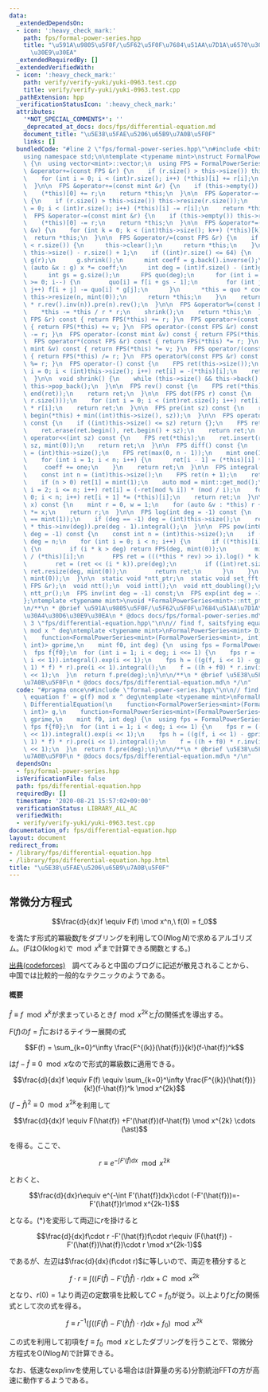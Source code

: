 ```yaml
---
data:
  _extendedDependsOn:
  - icon: ':heavy_check_mark:'
    path: fps/formal-power-series.hpp
    title: "\u591A\u9805\u5F0F/\u5F62\u5F0F\u7684\u51AA\u7D1A\u6570\u30E9\u30A4\u30D6\
      \u30E9\u30EA"
  _extendedRequiredBy: []
  _extendedVerifiedWith:
  - icon: ':heavy_check_mark:'
    path: verify/verify-yuki/yuki-0963.test.cpp
    title: verify/verify-yuki/yuki-0963.test.cpp
  _pathExtension: hpp
  _verificationStatusIcon: ':heavy_check_mark:'
  attributes:
    '*NOT_SPECIAL_COMMENTS*': ''
    _deprecated_at_docs: docs/fps/differential-equation.md
    document_title: "\u5E38\u5FAE\u5206\u65B9\u7A0B\u5F0F"
    links: []
  bundledCode: "#line 2 \"fps/formal-power-series.hpp\"\n#include <bits/stdc++.h>\n\
    using namespace std;\n\ntemplate <typename mint>\nstruct FormalPowerSeries : vector<mint>\
    \ {\n  using vector<mint>::vector;\n  using FPS = FormalPowerSeries;\n\n  FPS\
    \ &operator+=(const FPS &r) {\n    if (r.size() > this->size()) this->resize(r.size());\n\
    \    for (int i = 0; i < (int)r.size(); i++) (*this)[i] += r[i];\n    return *this;\n\
    \  }\n\n  FPS &operator+=(const mint &r) {\n    if (this->empty()) this->resize(1);\n\
    \    (*this)[0] += r;\n    return *this;\n  }\n\n  FPS &operator-=(const FPS &r)\
    \ {\n    if (r.size() > this->size()) this->resize(r.size());\n    for (int i\
    \ = 0; i < (int)r.size(); i++) (*this)[i] -= r[i];\n    return *this;\n  }\n\n\
    \  FPS &operator-=(const mint &r) {\n    if (this->empty()) this->resize(1);\n\
    \    (*this)[0] -= r;\n    return *this;\n  }\n\n  FPS &operator*=(const mint\
    \ &v) {\n    for (int k = 0; k < (int)this->size(); k++) (*this)[k] *= v;\n  \
    \  return *this;\n  }\n\n  FPS &operator/=(const FPS &r) {\n    if (this->size()\
    \ < r.size()) {\n      this->clear();\n      return *this;\n    }\n    int n =\
    \ this->size() - r.size() + 1;\n    if ((int)r.size() <= 64) {\n      FPS f(*this),\
    \ g(r);\n      g.shrink();\n      mint coeff = g.back().inverse();\n      for\
    \ (auto &x : g) x *= coeff;\n      int deg = (int)f.size() - (int)g.size() + 1;\n\
    \      int gs = g.size();\n      FPS quo(deg);\n      for (int i = deg - 1; i\
    \ >= 0; i--) {\n        quo[i] = f[i + gs - 1];\n        for (int j = 0; j < gs;\
    \ j++) f[i + j] -= quo[i] * g[j];\n      }\n      *this = quo * coeff;\n     \
    \ this->resize(n, mint(0));\n      return *this;\n    }\n    return *this = ((*this).rev().pre(n)\
    \ * r.rev().inv(n)).pre(n).rev();\n  }\n\n  FPS &operator%=(const FPS &r) {\n\
    \    *this -= *this / r * r;\n    shrink();\n    return *this;\n  }\n\n  FPS operator+(const\
    \ FPS &r) const { return FPS(*this) += r; }\n  FPS operator+(const mint &v) const\
    \ { return FPS(*this) += v; }\n  FPS operator-(const FPS &r) const { return FPS(*this)\
    \ -= r; }\n  FPS operator-(const mint &v) const { return FPS(*this) -= v; }\n\
    \  FPS operator*(const FPS &r) const { return FPS(*this) *= r; }\n  FPS operator*(const\
    \ mint &v) const { return FPS(*this) *= v; }\n  FPS operator/(const FPS &r) const\
    \ { return FPS(*this) /= r; }\n  FPS operator%(const FPS &r) const { return FPS(*this)\
    \ %= r; }\n  FPS operator-() const {\n    FPS ret(this->size());\n    for (int\
    \ i = 0; i < (int)this->size(); i++) ret[i] = -(*this)[i];\n    return ret;\n\
    \  }\n\n  void shrink() {\n    while (this->size() && this->back() == mint(0))\
    \ this->pop_back();\n  }\n\n  FPS rev() const {\n    FPS ret(*this);\n    reverse(begin(ret),\
    \ end(ret));\n    return ret;\n  }\n\n  FPS dot(FPS r) const {\n    FPS ret(min(this->size(),\
    \ r.size()));\n    for (int i = 0; i < (int)ret.size(); i++) ret[i] = (*this)[i]\
    \ * r[i];\n    return ret;\n  }\n\n  FPS pre(int sz) const {\n    return FPS(begin(*this),\
    \ begin(*this) + min((int)this->size(), sz));\n  }\n\n  FPS operator>>(int sz)\
    \ const {\n    if ((int)this->size() <= sz) return {};\n    FPS ret(*this);\n\
    \    ret.erase(ret.begin(), ret.begin() + sz);\n    return ret;\n  }\n\n  FPS\
    \ operator<<(int sz) const {\n    FPS ret(*this);\n    ret.insert(ret.begin(),\
    \ sz, mint(0));\n    return ret;\n  }\n\n  FPS diff() const {\n    const int n\
    \ = (int)this->size();\n    FPS ret(max(0, n - 1));\n    mint one(1), coeff(1);\n\
    \    for (int i = 1; i < n; i++) {\n      ret[i - 1] = (*this)[i] * coeff;\n \
    \     coeff += one;\n    }\n    return ret;\n  }\n\n  FPS integral() const {\n\
    \    const int n = (int)this->size();\n    FPS ret(n + 1);\n    ret[0] = mint(0);\n\
    \    if (n > 0) ret[1] = mint(1);\n    auto mod = mint::get_mod();\n    for (int\
    \ i = 2; i <= n; i++) ret[i] = (-ret[mod % i]) * (mod / i);\n    for (int i =\
    \ 0; i < n; i++) ret[i + 1] *= (*this)[i];\n    return ret;\n  }\n\n  mint eval(mint\
    \ x) const {\n    mint r = 0, w = 1;\n    for (auto &v : *this) r += w * v, w\
    \ *= x;\n    return r;\n  }\n\n  FPS log(int deg = -1) const {\n    assert((*this)[0]\
    \ == mint(1));\n    if (deg == -1) deg = (int)this->size();\n    return (this->diff()\
    \ * this->inv(deg)).pre(deg - 1).integral();\n  }\n\n  FPS pow(int64_t k, int\
    \ deg = -1) const {\n    const int n = (int)this->size();\n    if (deg == -1)\
    \ deg = n;\n    for (int i = 0; i < n; i++) {\n      if ((*this)[i] != mint(0))\
    \ {\n        if (i * k > deg) return FPS(deg, mint(0));\n        mint rev = mint(1)\
    \ / (*this)[i];\n        FPS ret = (((*this * rev) >> i).log() * k).exp() * ((*this)[i].pow(k));\n\
    \        ret = (ret << (i * k)).pre(deg);\n        if ((int)ret.size() < deg)\
    \ ret.resize(deg, mint(0));\n        return ret;\n      }\n    }\n    return FPS(deg,\
    \ mint(0));\n  }\n\n  static void *ntt_ptr;\n  static void set_fft();\n  FPS &operator*=(const\
    \ FPS &r);\n  void ntt();\n  void intt();\n  void ntt_doubling();\n  static int\
    \ ntt_pr();\n  FPS inv(int deg = -1) const;\n  FPS exp(int deg = -1) const;\n\
    };\ntemplate <typename mint>\nvoid *FormalPowerSeries<mint>::ntt_ptr = nullptr;\n\
    \n/**\n * @brief \u591A\u9805\u5F0F/\u5F62\u5F0F\u7684\u51AA\u7D1A\u6570\u30E9\
    \u30A4\u30D6\u30E9\u30EA\n * @docs docs/fps/formal-power-series.md\n */\n#line\
    \ 3 \"fps/differential-equation.hpp\"\n\n// find f, saitsfying equation f' = g(f)\
    \ mod x ^ deg\ntemplate <typename mint>\nFormalPowerSeries<mint> DifferentialEquation(\n\
    \    function<FormalPowerSeries<mint>(FormalPowerSeries<mint>, int)> g,\n    function<FormalPowerSeries<mint>(FormalPowerSeries<mint>,\
    \ int)> gprime,\n    mint f0, int deg) {\n  using fps = FormalPowerSeries<mint>;\n\
    \  fps f{f0};\n  for (int i = 1; i < deg; i <<= 1) {\n    fps r = (-gprime(f,\
    \ i << 1)).integral().exp(i << 1);\n    fps h = ((g(f, i << 1) - gprime(f, i <<\
    \ 1) * f) * r).pre(i << 1).integral();\n    f = ((h + f0) * r.inv(i << 1)).pre(i\
    \ << 1);\n  }\n  return f.pre(deg);\n}\n\n/**\n * @brief \u5E38\u5FAE\u5206\u65B9\
    \u7A0B\u5F0F\n * @docs docs/fps/differential-equation.md\n */\n"
  code: "#pragma once\n#include \"formal-power-series.hpp\"\n\n// find f, saitsfying\
    \ equation f' = g(f) mod x ^ deg\ntemplate <typename mint>\nFormalPowerSeries<mint>\
    \ DifferentialEquation(\n    function<FormalPowerSeries<mint>(FormalPowerSeries<mint>,\
    \ int)> g,\n    function<FormalPowerSeries<mint>(FormalPowerSeries<mint>, int)>\
    \ gprime,\n    mint f0, int deg) {\n  using fps = FormalPowerSeries<mint>;\n \
    \ fps f{f0};\n  for (int i = 1; i < deg; i <<= 1) {\n    fps r = (-gprime(f, i\
    \ << 1)).integral().exp(i << 1);\n    fps h = ((g(f, i << 1) - gprime(f, i <<\
    \ 1) * f) * r).pre(i << 1).integral();\n    f = ((h + f0) * r.inv(i << 1)).pre(i\
    \ << 1);\n  }\n  return f.pre(deg);\n}\n\n/**\n * @brief \u5E38\u5FAE\u5206\u65B9\
    \u7A0B\u5F0F\n * @docs docs/fps/differential-equation.md\n */\n"
  dependsOn:
  - fps/formal-power-series.hpp
  isVerificationFile: false
  path: fps/differential-equation.hpp
  requiredBy: []
  timestamp: '2020-08-21 15:57:02+09:00'
  verificationStatus: LIBRARY_ALL_AC
  verifiedWith:
  - verify/verify-yuki/yuki-0963.test.cpp
documentation_of: fps/differential-equation.hpp
layout: document
redirect_from:
- /library/fps/differential-equation.hpp
- /library/fps/differential-equation.hpp.html
title: "\u5E38\u5FAE\u5206\u65B9\u7A0B\u5F0F"
---
```

## 常微分方程式

$$\frac{d}{dx}f \equiv F(f) \mod x^n,\ f(0) = f_0$$

を満たす形式的冪級数$f$をダブリングを利用して$\mathrm{O}(N \log N)$で求めるアルゴリズム。($F$は$\mathrm{O}(k \log k)$で$\mod x^k$まで計算できる関数とする。)

[出典(codeforces)](https://codeforces.com/blog/entry/76447)　調べてみると中国のブログに記述が散見されることから、中国では比較的一般的なテクニックのようである。

#### 概要

$\hat{f} \equiv f \mod x^k$が求まっているとき$f \mod x^{2k}$と$\hat{f}$の関係式を導出する。

$F(f)$の$f=\hat{f}$におけるテイラー展開の式

$$F(f) = \sum_{k=0}^\infty \frac{F^{(k)}(\hat{f})}{k!}(f-\hat{f})^k$$

は$f - \hat{f} \equiv 0 \mod x$なので形式的冪級数に適用できる。

$$\frac{d}{dx}f \equiv F(f) \equiv \sum_{k=0}^\infty \frac{F^{(k)}(\hat{f})}{k!}(f-\hat{f})^k \mod x^{2k}$$

$(f-\hat{f})^2 \equiv 0 \mod x^{2k}$を利用して

$$\frac{d}{dx}f \equiv F(\hat{f}) +F'(\hat{f})(f-\hat{f}) \mod x^{2k} \cdots (\ast)$$

を得る。ここで、

$$r \equiv e^{-\int F'(\hat{f})dx} \mod x^{2k}$$

とおくと、

$$\frac{d}{dx}r\equiv e^{-\int F'(\hat{f})dx}\cdot (-F'(\hat{f}))=-F'(\hat{f})r\mod x^{2k-1}$$

となる。$(\ast)$を変形して両辺に$r$を掛けると

$$\frac{d}{dx}f\cdot r -F'(\hat{f})f\cdot r\equiv (F(\hat{f}) -F'(\hat{f})\hat{f})\cdot r \mod x^{2k-1}$$

であるが、左辺は$\frac{d}{dx}(f\cdot r)$に等しいので、両辺を積分すると

$$f\cdot r \equiv \int \left( \left(F(\hat{f}) -F'(\hat{f})\hat{f}\right)\cdot r\right)dx + C \mod x^{2k}$$

となり、$r(0) = 1$より両辺の定数項を比較して$C=f_0$が従う。以上より$f$と$\hat{f}$の関係式として次の式を得る。

$$f\equiv r^{-1}\left( \int \left( \left(F(\hat{f}) -F'(\hat{f})\hat{f}\right)\cdot r\right)dx + f_0\right) \mod x^{2k}$$

この式を利用して初項を$f \equiv f_0 \mod x$としたダブリングを行うことで、常微分方程式を$\mathrm{O}(N \log N)$で計算できる。

なお、低速なexp/invを使用している場合は(計算量の劣る)分割統治FFTの方が高速に動作するようである。
